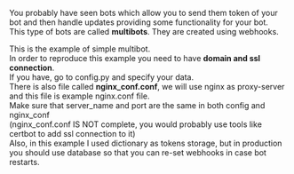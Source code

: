 You probably have seen bots which allow you to send them token of your bot and then handle updates providing some functionality for your bot.
<br>
This type of bots are called <b>multibots</b>. They are created using webhooks.
<br>

This is the example of simple multibot.<br>
In order to reproduce this example you need to have <b>domain and ssl connection</b>.
<br>
If you have, go to config.py and specify your data.
<br>
There is also file called <b>nginx_conf.conf</b>,  we will use nginx as proxy-server and this file is example nginx.conf file.
<br>
Make sure that server_name and port are the same in both config and nginx_conf
<br>
(nginx_conf.conf IS NOT complete, you would probably use tools like certbot to add ssl connection to it)
<br>
Also, in this example I used dictionary as tokens storage, but in production you should use database so that you can re-set webhooks in case bot restarts.